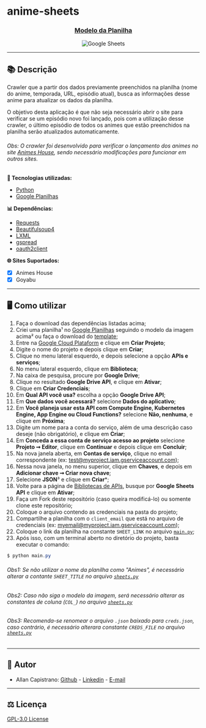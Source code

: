 # anime-sheets

<h3 align="center">
  <a href="https://github.com/AllanCapistrano/anime-sheets/releases/tag/1.0" target="_blank">Modelo da Planilha</a>
</h3>
<p align="center">
  <img src="https://i.imgur.com/b46LpT2.png" alt="Google Sheets">
</p>

------------

## 📚 Descrição ##
Crawler que a partir dos dados previamente preenchidos na planilha (nome do anime, temporada, URL, episódio atual), busca as informações desse anime para atualizar os dados da planilha.

O objetivo desta aplicação é que não seja necessário abrir o site para verificar se um episódio novo foi lançado, pois com a utilização desse crawler, o último episódio de todos os animes que estão preenchidos na planilha serão atualizados automaticamente.

###### Obs: O crawler foi desenvolvido para verificar o lançamento dos animes no site [Animes House](https://animeshouse.net/), sendo necessário modificações para funcionar em outros sites.

**🔗 Tecnologias utilizadas:**
- [Python](https://www.python.org/)
- [Google Planilhas](https://www.google.com/sheets/about/)

**📊 Dependências:**
- [Requests](https://pypi.org/project/requests/)
- [Beautifulsoup4](https://pypi.org/project/beautifulsoup4/)
- [LXML](https://pypi.org/project/lxml/)
- [gspread](https://pypi.org/project/gspread/)
- [oauth2client](https://pypi.org/project/oauth2client/)

**🌐 Sites Suportados:**
- [x] Animes House
- [x] Goyabu

------------

## 🖥️ Como utilizar ##

1. Faça o download das dependências listadas acima;
2. Criei uma planilha¹ no [Google Planilhas](https://www.google.com/sheets/about/) seguindo o modelo da imagem acima² ou faça o download do [template](https://github.com/AllanCapistrano/anime-sheets/releases/tag/1.0);
3. Entre na [Google Cloud Plataform](https://console.cloud.google.com) e clique em **Criar Projeto**;
4. Digite o nome do projeto e depois clique em **Criar**;
5. Clique no menu lateral esquerdo, e depois selecione a opção **APIs e serviços**;
6. No menu lateral esquerdo, clique em **Biblioteca**;
7. Na caixa de pesquisa, procure por **Google Drive**;
8. Clique no resultado **Google Drive API**, e clique em **Ativar**;
9. Clique em **Criar Credenciais**;
10. Em **Qual API você usa?** escolha a opção **Google Drive API**;
11. Em **Que dados você acessará?** selecione **Dados do aplicativo**;
12. Em **Você planeja usar esta API com Compute Engine, Kubernetes Engine, App Engine ou Cloud Functions?** selecione **Não, nenhuma**, e clique em **Próxima**;
13. Digite um nome para a conta do serviço, além de uma descrição caso deseje (não obrigatório), e clique em **Criar**;
14. Em **Conceda a essa conta de serviço acesso ao projeto** selecione **Projeto ➞ Editor**, clique em **Continuar** e depois clique em **Concluir**;
15. Na nova janela aberta, em **Contas de serviço**, clique no email correspondente (ex: test@myproject.iam.gserviceaccount.com);
16. Nessa nova janela, no menu superior, clique em **Chaves**, e depois em **Adicionar chave ➞ Criar nova chave**;
17. Selecione **JSON**³ e clique em **Criar***;
18. Volte para a página de [Bibliotecas de APIs](https://console.cloud.google.com/apis/library), busque por **Google Sheets API** e clique em **Ativar**;
19. Faça um Fork deste repositório (caso queira modificá-lo) ou somente clone este repositório;
29. Coloque o arquivo contendo as credenciais na pasta do projeto;
21. Compartilhe a planilha com o ```client_email``` que está no arquivo de credenciais (ex: myemail@myproject.iam.gserviceaccount.com);
22. Coloque o link da planilha na constante ```SHEET_LINK``` no arquivo [```main.py```](https://github.com/AllanCapistrano/anime-sheets/blob/main/sheets.py);
23. Após isso, com um terminal aberto no diretório do projeto, basta executar o comando:
```powershell
$ python main.py
```

###### Obs1: Se não utilizar o nome da planilha como "Animes", é necessário alterar a contante ```SHEET_TITLE``` no arquivo [```sheets.py```](https://github.com/AllanCapistrano/anime-sheets/blob/main/sheets.py) ######
###### Obs2: Caso não siga o modelo da imagem, será necessário alterar as constantes de coluna (```COL_```) no arquivo [```sheets.py```](https://github.com/AllanCapistrano/anime-sheets/blob/main/sheets.py) ######
###### Obs3: Recomenda-se renomear o arquivo ```.json``` baixado para ```creds.json```, caso contrário, é necessário alterara constante ```CREDS_FILE``` no arquivo [```sheets.py```](https://github.com/AllanCapistrano/anime-sheets/blob/main/sheets.py)  ######

------------

## 📌 Autor ##
- Allan Capistrano: [Github](https://github.com/AllanCapistrano) - [Linkedin](https://www.linkedin.com/in/allancapistrano/) - [E-mail](https://mail.google.com/mail/u/0/?view=cm&fs=1&tf=1&source=mailto&to=asantos@ecomp.uefs.br)

------------

## ⚖️ Licença ##
[GPL-3.0 License](https://github.com/AllanCapistrano/anime-sheets-/blob/main/LICENSE)
